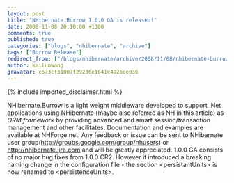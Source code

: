 ```yaml
---
layout: post
title: "NHibernate.Burrow 1.0.0 GA is released!"
date: 2008-11-08 20:10:00 +1300
comments: true
published: true
categories: ["blogs", "nhibernate", "archive"]
tags: ["Burrow Release"]
redirect_from: ["/blogs/nhibernate/archive/2008/11/08/nhibernate-burrow-1-0-0-ga-is-released.aspx/", "/blogs/nhibernate/archive/2008/11/08/nhibernate-burrow-1-0-0-ga-is-released.html"]
author: kailuowang
gravatar: c573cf31007f29236e1641e492bee036
---
```

{% include imported_disclaimer.html %}

<p>NHibernate.Burrow is a light weight middleware developed to support
.Net applications using NHibernate (maybe also referred as NH in this
article) as <em>ORM framework</em> by providing advanced and smart
session/transaction management and other facilitates. Documentation and
examples are available at NHForge.net. Any feedback or issue can be
sent to NHibernate user group(<a href="http://groups.google.com/group/nhusers" target="_new">http://groups.google.com/group/nhusers</a>)
or <a href="http://nhibernate.jira.com">http://nhibernate.jira.com</a> and will be greatly appreciated. 1.0.0 GA
consists of no major bug fixes from 1.0.0 CR2. However it introduced a
breaking naming change in the configuration file - the section
&lt;persistantUnits&gt; is now renamed to &lt;persistenceUnits&gt;.</p>
